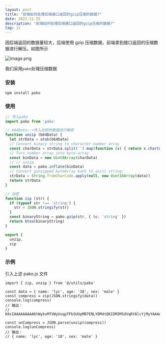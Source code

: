 ```yaml
---
layout: post
title: "前端如何处理后端接口返回的gzip压缩的数据?"
date: 2021-11-25
description: "前端如何处理后端接口返回的gzip压缩的数据?"
tag: js
---
```


因后端返回的数据量较大，后端使用 gzip 压缩数据，前端拿到接口返回的压缩数据进行解压。如图所示

![image.png](https://image-static.segmentfault.com/326/145/3261457193-619eec07e7e5a_fix732)

我们采用`pako`处理压缩数据

### 安装

```
npm install pako
```

### 使用

```pako.js
// 导入pako
import pako from 'pako'

// b64Data-->传入加密的数据进行解密
function unzip (b64Data) {
  let strData = atob(b64Data)
  // Convert binary string to character-number array
  const charData = strData.split('').map(function (x) { return x.charCodeAt(0) })
  // Turn number array into byte-array
  const binData = new Uint8Array(charData)
  // // unzip
  const data = pako.inflate(binData)
  // Convert gunzipped byteArray back to ascii string:
  strData = String.fromCharCode.apply(null, new Uint16Array(data))
  return strData
}

// 加密
function zip (str) {
  if (typeof str !== 'string') {
    str = JSON.stringify(str)
  }
  const binaryString = pako.gzip(str, { to: 'string' })
  return btoa(binaryString)
}

export {
  unzip,
  zip
}

```

### 示例

引入上述 pako.js 文件

```
import { zip, unzip } from '@/utils/pako'

const data = { name: 'lyc', age: '18', sex: 'male' }
const compress = zip(JSON.stringify(data))
console.log(compress)
// 输出：
// H4sIAAAAAAAAA6tWykvMTVWyUsqpTFbSUUpMB7ENLYDM4tQKIDM3MSdVqRYAlcYjMyYAAAA=

const unCompress = JSON.parse(unzip(compress))
console.log(unCompress)
// 输出：
// { name: 'lyc', age: '18', sex: 'male' }
```
